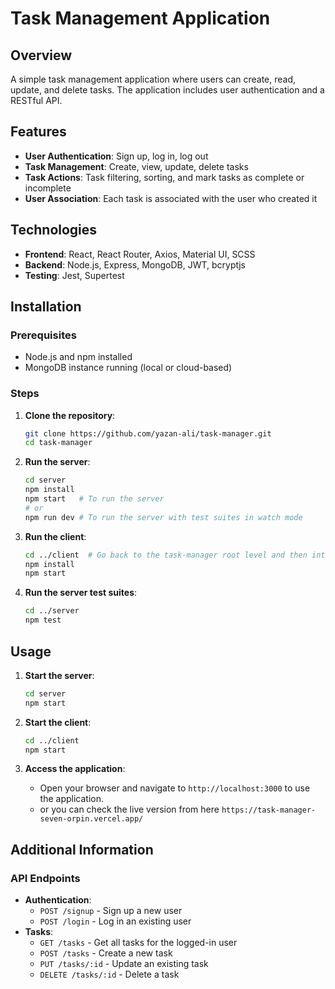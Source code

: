 # Task Management Application

## Overview
A simple task management application where users can create, read, update, and delete tasks. The application includes user authentication and a RESTful API.

## Features
- **User Authentication**: Sign up, log in, log out
- **Task Management**: Create, view, update, delete tasks
- **Task Actions**: Task filtering, sorting, and mark tasks as complete or incomplete
- **User Association**: Each task is associated with the user who created it

## Technologies
- **Frontend**: React, React Router, Axios, Material UI, SCSS
- **Backend**: Node.js, Express, MongoDB, JWT, bcryptjs
- **Testing**: Jest, Supertest

## Installation

### Prerequisites
- Node.js and npm installed
- MongoDB instance running (local or cloud-based)

### Steps

1. **Clone the repository**:
    ```bash
    git clone https://github.com/yazan-ali/task-manager.git
    cd task-manager
    ```

2. **Run the server**:
    ```bash
    cd server
    npm install
    npm start   # To run the server
    # or
    npm run dev # To run the server with test suites in watch mode
    ```

3. **Run the client**:
    ```bash
    cd ../client  # Go back to the task-manager root level and then into the client directory
    npm install
    npm start
    ```

4. **Run the server test suites**:
    ```bash
    cd ../server
    npm test
    ```

## Usage

1. **Start the server**:
    ```bash
    cd server
    npm start
    ```

2. **Start the client**:
    ```bash
    cd ../client
    npm start
    ```

3. **Access the application**:
    - Open your browser and navigate to `http://localhost:3000` to use the application.
    - or you can check the live version from here `https://task-manager-seven-orpin.vercel.app/`

## Additional Information


### API Endpoints

- **Authentication**:
    - `POST /signup` - Sign up a new user
    - `POST /login` - Log in an existing user
- **Tasks**:
    - `GET /tasks` - Get all tasks for the logged-in user
    - `POST /tasks` - Create a new task
    - `PUT /tasks/:id` - Update an existing task
    - `DELETE /tasks/:id` - Delete a task